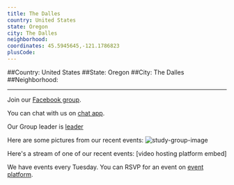 ```yaml
---
title: The Dalles
country: United States
state: Oregon
city: The Dalles
neighborhood: 
coordinates: 45.5945645,-121.1786823
plusCode:
---
```


##Country: United States
##State: Oregon
##City: The Dalles
##Neighborhood: 
*****
Join our [Facebook group](https://www.facebook.com/groups/free.code.camp.the.dalles/).

You can chat with us on [chat app]().

Our Group leader is [leader]()

Here are some pictures from our recent events:
![study-group-image]()

Here's a stream of one of our recent events:
[video hosting platform embed]

We have events every Tuesday. You can RSVP for an event on [event platform]().
